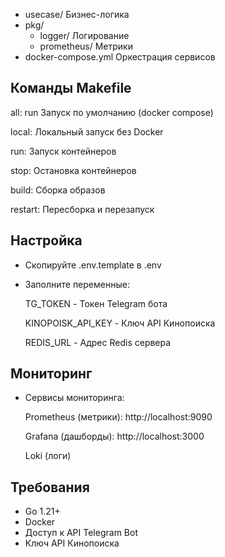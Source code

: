 * usecase/  Бизнес-логика
* pkg/
    * logger/  Логирование
    * prometheus/  Метрики
* docker-compose.yml  Оркестрация сервисов
## Команды Makefile

all: run        Запуск по умолчанию (docker compose)

local:          Локальный запуск без Docker

run:            Запуск контейнеров

stop:           Остановка контейнеров

build:          Сборка образов

restart:             Пересборка и перезапуск

## Настройка
* Скопируйте .env.template в .env

* Заполните переменные:

  TG_TOKEN - Токен Telegram бота

  KINOPOISK_API_KEY - Ключ API Кинопоиска

  REDIS_URL - Адрес Redis сервера
## Мониторинг
* Сервисы мониторинга:

  Prometheus (метрики): http://localhost:9090

  Grafana (дашборды): http://localhost:3000

  Loki (логи)
##  Требования
* Go 1.21+
* Docker
* Доступ к API Telegram Bot
* Ключ API Кинопоиска